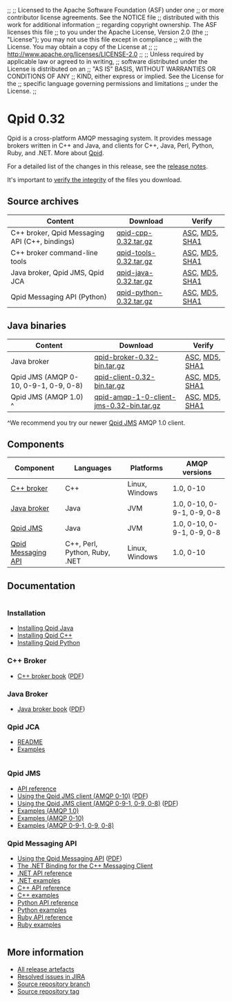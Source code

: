;;
;; Licensed to the Apache Software Foundation (ASF) under one
;; or more contributor license agreements.  See the NOTICE file
;; distributed with this work for additional information
;; regarding copyright ownership.  The ASF licenses this file
;; to you under the Apache License, Version 2.0 (the
;; "License"); you may not use this file except in compliance
;; with the License.  You may obtain a copy of the License at
;; 
;;   http://www.apache.org/licenses/LICENSE-2.0
;; 
;; Unless required by applicable law or agreed to in writing,
;; software distributed under the License is distributed on an
;; "AS IS" BASIS, WITHOUT WARRANTIES OR CONDITIONS OF ANY
;; KIND, either express or implied.  See the License for the
;; specific language governing permissions and limitations
;; under the License.
;;

<script type="text/javascript">
  _deferredFunctions.push(function() {
      if ("0.32" === "{{current_release}}") {
          _modifyCurrentReleaseLinks();
      }
  });
</script>

# Qpid 0.32

Qpid is a cross-platform AMQP messaging system.  It provides message
brokers written in C++ and Java, and clients for C++, Java, Perl,
Python, Ruby, and .NET.  More about [Qpid]({{site_url}}/index.html).

For a detailed list of the changes in this release, see the [release
notes](release-notes.html).

It's important to [verify the
integrity]({{site_url}}/download.html#verify-what-you-download) of the
files you download.

## Source archives

| Content | Download | Verify |
| ------- | -------- | ------ |
| C++ broker, Qpid Messaging API (C++, bindings) | [qpid-cpp-0.32.tar.gz](http://archive.apache.org/dist/qpid/0.32/qpid-cpp-0.32.tar.gz) | [ASC](http://archive.apache.org/dist/qpid/0.32/qpid-cpp-0.32.tar.gz.asc), [MD5](http://archive.apache.org/dist/qpid/0.32/qpid-cpp-0.32.tar.gz.md5), [SHA1](http://archive.apache.org/dist/qpid/0.32/qpid-cpp-0.32.tar.gz.sha1) |
| C++ broker command-line tools | [qpid-tools-0.32.tar.gz](http://archive.apache.org/dist/qpid/0.32/qpid-tools-0.32.tar.gz) | [ASC](http://archive.apache.org/dist/qpid/0.32/qpid-tools-0.32.tar.gz.asc), [MD5](http://archive.apache.org/dist/qpid/0.32/qpid-tools-0.32.tar.gz.md5), [SHA1](http://archive.apache.org/dist/qpid/0.32/qpid-tools-0.32.tar.gz.sha1) |
| Java broker, Qpid JMS, Qpid JCA | [qpid-java-0.32.tar.gz](http://archive.apache.org/dist/qpid/0.32/qpid-java-0.32.tar.gz) | [ASC](http://archive.apache.org/dist/qpid/0.32/qpid-java-0.32.tar.gz.asc), [MD5](http://archive.apache.org/dist/qpid/0.32/qpid-java-0.32.tar.gz.md5), [SHA1](http://archive.apache.org/dist/qpid/0.32/qpid-java-0.32.tar.gz.sha1) |
| Qpid Messaging API (Python) | [qpid-python-0.32.tar.gz](http://archive.apache.org/dist/qpid/0.32/qpid-python-0.32.tar.gz) | [ASC](http://archive.apache.org/dist/qpid/0.32/qpid-python-0.32.tar.gz.asc), [MD5](http://archive.apache.org/dist/qpid/0.32/qpid-python-0.32.tar.gz.md5), [SHA1](http://archive.apache.org/dist/qpid/0.32/qpid-python-0.32.tar.gz.sha1) |

## Java binaries

| Content | Download | Verify |
| ------- | -------- | ------ |
| Java broker | [qpid-broker-0.32-bin.tar.gz](http://archive.apache.org/dist/qpid/0.32/binaries/qpid-broker-0.32-bin.tar.gz) | [ASC](http://archive.apache.org/dist/qpid/0.32/binaries/qpid-broker-0.32-bin.tar.gz.asc), [MD5](http://archive.apache.org/dist/qpid/0.32/binaries/qpid-broker-0.32-bin.tar.gz.md5), [SHA1](http://archive.apache.org/dist/qpid/0.32/binaries/qpid-broker-0.32-bin.tar.gz.sha1) |
| Qpid JMS (AMQP 0-10, 0-9-1, 0-9, 0-8) | [qpid-client-0.32-bin.tar.gz](http://archive.apache.org/dist/qpid/0.32/binaries/qpid-client-0.32-bin.tar.gz) | [ASC](http://archive.apache.org/dist/qpid/0.32/binaries/qpid-client-0.32-bin.tar.gz.asc), [MD5](http://archive.apache.org/dist/qpid/0.32/binaries/qpid-client-0.32-bin.tar.gz.md5), [SHA1](http://archive.apache.org/dist/qpid/0.32/binaries/qpid-client-0.32-bin.tar.gz.sha1) |
| Qpid JMS (AMQP 1.0) ^ | [qpid-amqp-1-0-client-jms-0.32-bin.tar.gz](http://archive.apache.org/dist/qpid/0.32/binaries/qpid-amqp-1-0-client-jms-0.32-bin.tar.gz) | [ASC](http://archive.apache.org/dist/qpid/0.32/binaries/qpid-amqp-1-0-client-jms-0.32-bin.tar.gz.asc), [MD5](http://archive.apache.org/dist/qpid/0.32/binaries/qpid-amqp-1-0-client-jms-0.32-bin.tar.gz.md5), [SHA1](http://archive.apache.org/dist/qpid/0.32/binaries/qpid-amqp-1-0-client-jms-0.32-bin.tar.gz.sha1) |

^We recommend you try our newer [Qpid JMS]({{site_url}}/components/jms/index.html) AMQP 1.0 client.

## Components

| Component | Languages | Platforms | AMQP versions |
| --------- | --------- | --------- | ------------- |
| [C++ broker]({{site_url}}/components/cpp-broker/index.html) | C++ | Linux, Windows | 1.0, 0-10 |
| [Java broker]({{site_url}}/components/java-broker/index.html) | Java | JVM | 1.0, 0-10, 0-9-1, 0-9, 0-8 |
| [Qpid JMS]({{site_url}}/components/jms/index.html) | Java | JVM | 1.0, 0-10, 0-9-1, 0-9, 0-8 |
| [Qpid Messaging API]({{site_url}}/components/messaging-api/index.html) | C++, Perl, Python, Ruby, .NET | Linux, Windows | 1.0, 0-10 |

## Documentation

<div class="two-column" markdown="1">
<div class="column" markdown="1">

### Installation

 - [Installing Qpid Java](java-broker/book/Java-Broker-Installation.html)
 - [Installing Qpid C++](http://svn.apache.org/repos/asf/qpid/branches/0.32/qpid/cpp/INSTALL)
 - [Installing Qpid Python](http://svn.apache.org/repos/asf/qpid/branches/0.32/qpid/python/README.txt)

### C++ Broker

 - [C++ broker book](cpp-broker/book/index.html) ([PDF](cpp-broker/cpp-broker-book.pdf))

### Java Broker

 - [Java broker book](java-broker/book/index.html) ([PDF](java-broker/java-broker-book.pdf))

### Qpid JCA

 - [README](http://svn.apache.org/repos/asf/qpid/branches/0.32/qpid/java/jca/README.txt)
 - [Examples](http://svn.apache.org/repos/asf/qpid/branches/0.32/qpid/java/jca/example/)

</div>
<div class="column" markdown="1">

### Qpid JMS

 - [API reference](http://docs.oracle.com/javaee/1.4/api/javax/jms/package-summary.html)
 - [Using the Qpid JMS client (AMQP 0-10)](programming/book/QpidJMS.html) ([PDF](programming/programming-book.pdf))
 - [Using the Qpid JMS client (AMQP 0-9-1, 0-9, 0-8)](jms-client-0-8/book/index.html) ([PDF](jms-client-0-8/jms_client08-book.pdf))
 - [Examples (AMQP 1.0)](http://svn.apache.org/repos/asf/qpid/branches/0.32/qpid/java/amqp-1-0-client-jms/example)
 - [Examples (AMQP 0-10)](qpid-jms/examples/index.html)
 - [Examples (AMQP 0-9-1, 0-9, 0-8)](jms-client-0-8/book/JMS-Client-0-8-Examples.html)

### Qpid Messaging API

 - [Using the Qpid Messaging API](programming/book/ch02.html) ([PDF](programming/programming-book.pdf))
 - [The .NET Binding for the C++ Messaging Client](programming/book/ch05.html)
 - [.NET API reference](messaging-api/dotnet/api/index.html)
 - [.NET examples](messaging-api/dotnet/examples/index.html)
 - [C++ API reference](messaging-api/cpp/api/index.html)
 - [C++ examples](messaging-api/cpp/examples/index.html)
 - [Python API reference](messaging-api/python/api/index.html)
 - [Python examples](messaging-api/python/examples/index.html)
 - [Ruby API reference](messaging-api/ruby/api/index.html)
 - [Ruby examples](messaging-api/ruby/examples/index.html)

</div>
</div>

## More information

 - [All release artefacts](http://archive.apache.org/dist/qpid/0.32)
 - [Resolved issues in JIRA](https://issues.apache.org/jira/issues/?jql=project+%3D+QPID+AND+fixVersion+in+%28%270.31%27%2C+%270.32%27%29+ORDER+BY+priority+DESC)
 - [Source repository branch](http://svn.apache.org/repos/asf/qpid/branches/0.32)
 - [Source repository tag](http://svn.apache.org/repos/asf/qpid/tags/0.32)
